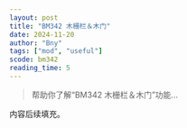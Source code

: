 ```yaml
---
layout: post
title: "BM342 木栅栏＆木门"
date: 2024-11-20
author: "Bny"
tags: ["mod", "useful"]
scode: bm342
reading_time: 5
---
```


> 帮助你了解“BM342 木栅栏＆木门”功能...

内容后续填充。

